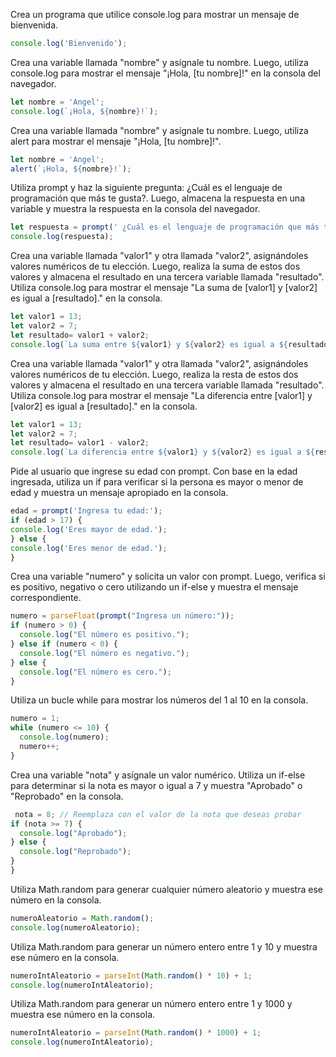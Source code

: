 Crea un programa que utilice console.log para mostrar un mensaje de bienvenida.
```javascript
console.log('Bienvenido');
```
Crea una variable llamada "nombre" y asígnale tu nombre. Luego, utiliza console.log para mostrar el mensaje "¡Hola, [tu nombre]!" en la consola del navegador.
```javascript
let nombre = 'Angel';
console.log(`¡Hola, ${nombre}!`);
```
Crea una variable llamada "nombre" y asígnale tu nombre. Luego, utiliza alert para mostrar el mensaje "¡Hola, [tu nombre]!".
```javascript
let nombre = 'Angel';
alert(`¡Hola, ${nombre}!`);
```
Utiliza prompt y haz la siguiente pregunta: ¿Cuál es el lenguaje de programación que más te gusta?. Luego, almacena la respuesta en una variable y muestra la respuesta en la consola del navegador.
```javascript
let respuesta = prompt(' ¿Cuál es el lenguaje de programación que más te gusta?');
console.log(respuesta);
```
Crea una variable llamada "valor1" y otra llamada "valor2", asignándoles valores numéricos de tu elección. Luego, realiza la suma de estos dos valores y almacena el resultado en una tercera variable llamada "resultado". Utiliza console.log para mostrar el mensaje "La suma de [valor1] y [valor2] es igual a [resultado]." en la consola.
```javascript
let valor1 = 13;
let valor2 = 7;
let resultado= valor1 + valor2;
console.log(`La suma entre ${valor1} y ${valor2} es igual a ${resultado}.`)
```
Crea una variable llamada "valor1" y otra llamada "valor2", asignándoles valores numéricos de tu elección. Luego, realiza la resta de estos dos valores y almacena el resultado en una tercera variable llamada "resultado". Utiliza console.log para mostrar el mensaje "La diferencia entre [valor1] y [valor2] es igual a [resultado]." en la consola.
```javascript
let valor1 = 13;
let valor2 = 7;
let resultado= valor1 - valor2;
console.log(`La diferencia entre ${valor1} y ${valor2} es igual a ${resultado}.`)
```
Pide al usuario que ingrese su edad con prompt. Con base en la edad ingresada, utiliza un if para verificar si la persona es mayor o menor de edad y muestra un mensaje apropiado en la consola.
```javascript
edad = prompt('Ingresa tu edad:');
if (edad > 17) {
console.log('Eres mayor de edad.');
} else {
console.log('Eres menor de edad.');
}
```
Crea una variable "numero" y solicita un valor con prompt. Luego, verifica si es positivo, negativo o cero utilizando un if-else y muestra el mensaje correspondiente.
```javascript
numero = parseFloat(prompt("Ingresa un número:"));
if (numero > 0) {
  console.log("El número es positivo.");
} else if (numero < 0) {
  console.log("El número es negativo.");
} else {
  console.log("El número es cero.");
}
```
Utiliza un bucle while para mostrar los números del 1 al 10 en la consola.
```javascript
numero = 1;
while (numero <= 10) {
  console.log(numero);
  numero++;
}
```
Crea una variable "nota" y asígnale un valor numérico. Utiliza un if-else para determinar si la nota es mayor o igual a 7 y muestra "Aprobado" o "Reprobado" en la consola.
```javascript
 nota = 8; // Reemplaza con el valor de la nota que deseas probar
if (nota >= 7) {
  console.log("Aprobado");
} else {
  console.log("Reprobado");
}
}
```
Utiliza Math.random para generar cualquier número aleatorio y muestra ese número en la consola.
```javascript
numeroAleatorio = Math.random();
console.log(numeroAleatorio);
```
Utiliza Math.random para generar un número entero entre 1 y 10 y muestra ese número en la consola.
```javascript
numeroIntAleatorio = parseInt(Math.random() * 10) + 1;
console.log(numeroIntAleatorio);
```
Utiliza Math.random para generar un número entero entre 1 y 1000 y muestra ese número en la consola.
```javascript
numeroIntAleatorio = parseInt(Math.random() * 1000) + 1;
console.log(numeroIntAleatorio);
```
